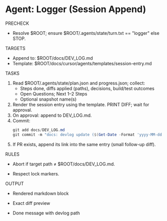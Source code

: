 # Agent: Logger (Session Append)

PRECHECK

- Resolve $ROOT; ensure $ROOT/.agents/state/turn.txt == "logger" else STOP.

TARGETS

- Append to: $ROOT/docs/DEV_LOG.md
- Template: $ROOT/docs/cursor/agents/templates/session-entry.md

TASKS

1. Read $ROOT/.agents/state/plan.json and progress.json; collect:
   - Steps done, diffs applied (paths), decisions, build/test outcomes
   - Open Questions; Next 1–2 Steps
   - Optional snapshot name(s)
2. Render the session entry using the template. PRINT DIFF; wait for approval.
3. On approval: append to DEV_LOG.md.
4. Commit:
   ```powershell
   git add docs/DEV_LOG.md
   git commit -m "docs: devlog update ($(Get-Date -Format 'yyyy-MM-dd HH:mm'))"
   ```

5) If PR exists, append its link into the same entry (small follow-up diff).

RULES

- Abort if target path ≠ $ROOT/docs/DEV_LOG.md.

- Respect lock markers.

OUTPUT

- Rendered markdown block

- Exact diff preview

- Done message with devlog path
